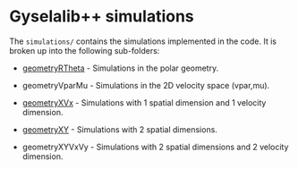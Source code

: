 # Gyselalib++ simulations

The `simulations/` contains the simulations implemented in the code.
It is broken up into the following sub-folders:

- [geometryRTheta](./geometryRTheta/README.md) - Simulations in the polar geometry.

- geometryVparMu - Simulations in the 2D velocity space (vpar,mu).

- [geometryXVx](./geometryXVx/README.md) - Simulations with 1 spatial dimension and 1 velocity dimension.

- [geometryXY](./geometryXY/README.md) - Simulations with 2 spatial dimensions.

<!-- - [geometryXYVxVy](./geometryXYVxVy/README.md) -->
- geometryXYVxVy - Simulations with 2 spatial dimensions and 2 velocity dimension.
